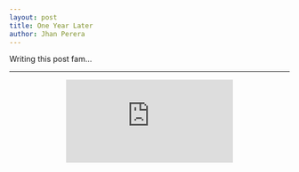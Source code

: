 ```yaml
---
layout: post
title: One Year Later
author: Jhan Perera
---
```

Writing this post fam...
****
<center>
<div class="youtubeVideo">
  <iframe src="https://www.youtube-nocookie.com/embed/HrGHPpiKxMQ" frameborder="0" allowfullscreen
  class="video"></iframe>
</div>
</center>
